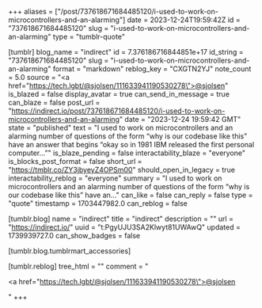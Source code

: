 +++
aliases = ["/post/737618671684485120/i-used-to-work-on-microcontrollers-and-an-alarming"]
date = 2023-12-24T19:59:42Z
id = "737618671684485120"
slug = "i-used-to-work-on-microcontrollers-and-an-alarming"
type = "tumblr-quote"

[tumblr]
blog_name = "indirect"
id = 7.376186716844851e+17
id_string = "737618671684485120"
slug = "i-used-to-work-on-microcontrollers-and-an-alarming"
format = "markdown"
reblog_key = "CXGTN2YJ"
note_count = 5.0
source = "<a href=\"https://tech.lgbt/@sjolsen/111633941190530278\">@sjolsen</a>"
is_blazed = false
display_avatar = true
can_send_in_message = true
can_blaze = false
post_url = "https://indirect.io/post/737618671684485120/i-used-to-work-on-microcontrollers-and-an-alarming"
date = "2023-12-24 19:59:42 GMT"
state = "published"
text = "I used to work on microcontrollers and an alarming number of questions of the form &ldquo;why is our codebase like this&rdquo; have an answer that begins &ldquo;okay so in 1981 IBM released the first personal computer&hellip;&rdquo;"
is_blaze_pending = false
interactability_blaze = "everyone"
is_blocks_post_format = false
short_url = "https://tmblr.co/ZY3jbyeyZ4OPSm00"
should_open_in_legacy = true
interactability_reblog = "everyone"
summary = "I used to work on microcontrollers and an alarming number of questions of the form “why is our codebase like this” have an..."
can_like = false
can_reply = false
type = "quote"
timestamp = 1703447982.0
can_reblog = false

[tumblr.blog]
name = "indirect"
title = "indirect"
description = ""
url = "https://indirect.io/"
uuid = "t:PgyUJU3SA2Klwyt81UWAwQ"
updated = 1739939727.0
can_show_badges = false

[tumblr.blog.tumblrmart_accessories]

[tumblr.reblog]
tree_html = ""
comment = "<p><a href=\"https://tech.lgbt/@sjolsen/111633941190530278\">@sjolsen</a></p>"
+++
